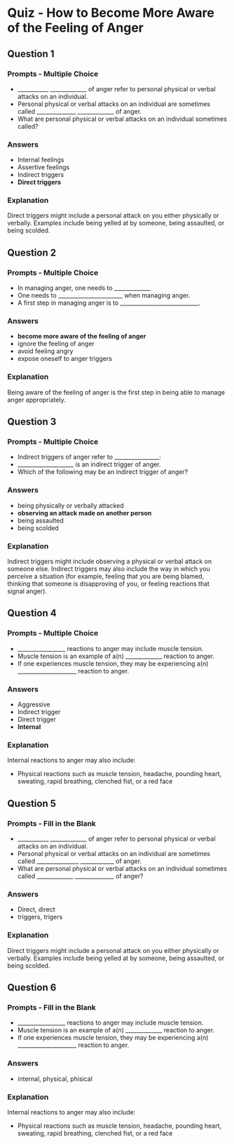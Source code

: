 # Quiz - How to Become More Aware of the Feeling of Anger

## Question 1

### Prompts - Multiple Choice
+ ___________ _____________ of anger refer to personal physical or verbal attacks on an individual.
+ Personal physical or verbal attacks on an individual are sometimes called ______________ _____________ of anger.
+ What are personal physical or verbal attacks on an individual sometimes called?

### Answers
+ Internal feelings
+ Assertive feelings
+ Indirect triggers
+ __Direct triggers__

### Explanation
Direct triggers might include a personal attack on you either physically or verbally. Examples include being yelled at by someone, being assaulted, or being scolded.

## Question 2

### Prompts - Multiple Choice
+ In managing anger, one needs to _____________
+ One needs to _______________________ when managing anger.
+ A first step in managing anger is to ____________________________.

### Answers
+ __become more aware of the feeling of anger__
+ ignore the feeling of anger
+ avoid feeling angry
+ expose oneself to anger triggers

### Explanation
Being aware of the feeling of anger is the first step in being able to manage anger appropriately.

## Question 3

### Prompts - Multiple Choice
+ Indirect triggers of anger refer to ________________:
+ ____________________ is an indirect trigger of anger.
+ Which of the following may be an indirect trigger of anger?

### Answers
+ being physically or verbally attacked
+ __observing an attack made on another person__
+ being assaulted
+ being scolded

### Explanation
Indirect triggers might include observing a physical or verbal attack on someone else. Indirect triggers may also include the way in which you perceive a situation (for example, feeling that you are being blamed, thinking that someone is disapproving of you, or feeling reactions that signal anger).

## Question 4

### Prompts - Multiple Choice
+ _________________ reactions to anger may include muscle tension.
+ Muscle tension is an example of a(n) _____________ reaction to anger.
+ If one experiences muscle tension, they may be experiencing a(n) _____________________ reaction to anger.

### Answers
+ Aggressive
+ Indirect trigger
+ Direct trigger
+ __Internal__

### Explanation
Internal reactions to anger may also include:

- Physical reactions such as muscle tension, headache, pounding heart, sweating, rapid breathing, clenched fist, or a red face

## Question 5

### Prompts - Fill in the Blank
+ ___________ _____________ of anger refer to personal physical or verbal attacks on an individual.
+ Personal physical or verbal attacks on an individual are sometimes called _______________ ____________ of anger.
+ What are personal physical or verbal attacks on an individual sometimes called _____________ ______________ of anger?

### Answers
+ Direct, direct
+ triggers, trigers

### Explanation
Direct triggers might include a personal attack on you either physically or verbally. Examples include being yelled at by someone, being assaulted, or being scolded.

## Question 6

### Prompts - Fill in the Blank
+ _________________ reactions to anger may include muscle tension.
+ Muscle tension is an example of a(n) _____________ reaction to anger.
+ If one experiences muscle tension, they may be experiencing a(n) _____________________ reaction to anger.

### Answers
+ internal, physical, phisical

### Explanation
Internal reactions to anger may also include:

- Physical reactions such as muscle tension, headache, pounding heart, sweating, rapid breathing, clenched fist, or a red face

